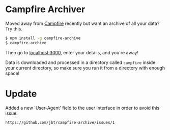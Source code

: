 # Campfire Archiver

Moved away from [Campfire](//campfirenow.com) recently but want an archive of all your data? Try this.

```sh
$ npm install -g campfire-archive
$ campfire-archive
```

Then go to [localhost:3000](http://localhost:3000/), enter your details, and you're away!

Data is downloaded and processed in a directory called `campfire` inside your current directory, so make sure you run it from a directory with enough space!

# Update

Added a new 'User-Agent' field to the user interface in order to avoid this issue:
```
https://github.com/jbt/campfire-archive/issues/1
```
